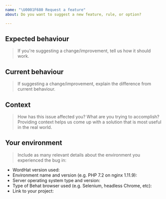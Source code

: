 ```yaml
---
name: "\U0001F680 Request a feature"
about: Do you want to suggest a new feature, rule, or option?

---
```


## Expected behaviour
> If you're suggesting a change/improvement, tell us how it should work.

## Current behaviour
> If suggesting a change/improvement, explain the difference from current behaviour.

## Context
> How has this issue affected you? What are you trying to accomplish? Providing context helps us come up with a solution that is most useful in the real world.

## Your environment
> Include as many relevant details about the environment you experienced the bug in:

* WordHat version used:
* Environment name and version (e.g. PHP 7.2 on nginx 1.11.9):
* Server operating system type and version:
* Type of Behat browser used (e.g. Selenium, headless Chrome, etc):
* Link to your project:
